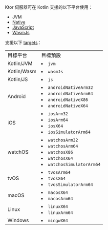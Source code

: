 [//]: # (title: 支援的平台)

Ktor 伺服器可在 Kotlin 支援的以下平台使用：
- JVM
- [Native](server-native.md)
- [JavaScript](https://kotlinlang.org/docs/js-overview.html)
- [WasmJs](https://kotlinlang.org/docs/wasm-overview.html)

支援以下 [targets](https://kotlinlang.org/docs/multiplatform-dsl-reference.html#targets)：

<table>

<tr>
<td>
        目標平台
    </td>
    <td>
        目標預設
    </td>
</tr>

<tr>
<td>
        Kotlin/JVM
    </td>
    <td>
        <list>
            <li>
                <code>jvm</code>
            </li>
        </list>
    </td>
</tr>

<tr>
<td>
        Kotlin/Wasm
    </td>
    <td>
        <list>
            <li>
                <code>wasmJs</code>
            </li>
        </list>
    </td>
</tr>

<tr>
<td>
        Kotlin/JS
    </td>
    <td>
        <list>
            <li>
                <code>js</code>
            </li>
        </list>
    </td>
</tr>

<tr>
<td>
        Android
    </td>
    <td>
        <list>
            <li>
                <code>androidNativeArm32</code>
            </li>
            <li>
                <code>androidNativeArm64</code>
            </li>
            <li>
                <code>androidNativeX86</code>
            </li>
            <li>
                <code>androidNativeX64</code>
            </li>
        </list>
    </td>
</tr>

<tr>
<td>
        iOS
    </td>
    <td>
        <list>
            <li>
                <code>iosArm32</code>
            </li>
            <li>
                <code>iosArm64</code>
            </li>
            <li>
                <code>iosX64</code>
            </li>
            <li>
                <code>iosSimulatorArm64</code>
            </li>
        </list>
    </td>
</tr>

<tr>
<td>
        watchOS
    </td>
    <td>
        <list>
            <li>
                <code>watchosArm32</code>
            </li>
            <li>
                <code>watchosArm64</code>
            </li>
            <li>
                <code>watchosX86</code>
            </li>
            <li>
                <code>watchosX64</code>
            </li>
            <li>
                <code>watchosSimulatorArm64</code>
            </li>
        </list>
    </td>
</tr>

<tr>
<td>
        tvOS
    </td>
    <td>
        <list>
            <li>
                <code>tvosArm64</code>
            </li>
            <li>
                <code>tvosX64</code>
            </li>
            <li>
                <code>tvosSimulatorArm64</code>
            </li>
        </list>
    </td>
</tr>

<tr>
<td>
        macOS
    </td>
    <td>
        <list>
            <li>
                <code>macosX64</code>
            </li>
            <li>
                <code>macosArm64</code>
            </li>
        </list>
    </td>
</tr>

<tr>
<td>
        Linux
    </td>
    <td>
        <list>
            <li>
                <code>linuxX64</code>
            </li>
            <li>
                <code>linuxArm64</code>
            </li>
        </list>
    </td>
</tr>

<tr>
<td>
        Windows
    </td>
    <td>
        <list>
            <li>
                <code>mingwX64</code>
            </li>
        </list>
    </td>
</tr>

</table>